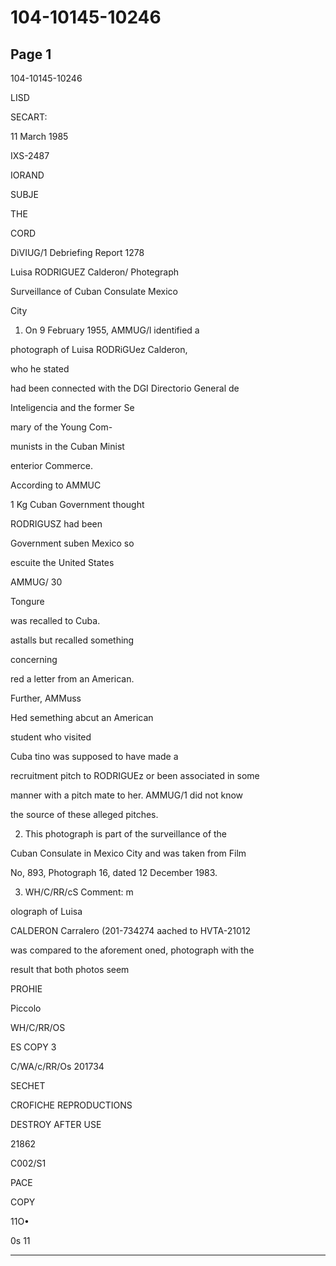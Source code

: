 # 104-10145-10246

## Page 1

104-10145-10246

LISD

SECART:

11 March 1985

IXS-2487

IORAND

SUBJE

THE

CORD

DiVIUG/1 Debriefing Report 1278

Luisa RODRIGUEZ Calderon/ Photegraph

Surveillance of Cuban Consulate Mexico

City

1. On 9 February 1955, AMMUG/l identified a

photograph of Luisa RODRiGUez Calderon,

who he stated

had been connected with the DGI Directorio General de

Inteligencia and the former Se

mary of the Young Com-

munists in the Cuban Minist

enterior Commerce.

According to AMMUC

1 Kg Cuban Government thought

RODRIGUSZ had been

Government suben Mexico so

escuite the United States

AMMUG/ 30

Tongure

was recalled to Cuba.

astalls but recalled something

concerning

red a letter from an American.

Further, AMMuss

Hed semething abcut an American

student who visited

Cuba tino was supposed to have made a

recruitment pitch to RODRIGUEz or been associated in some

manner with a pitch mate to her. AMMUG/1 did not know

the source of these alleged pitches.

2. This photograph is part of the surveillance of the

Cuban Consulate in Mexico City and was taken from Film

No, 893, Photograph 16, dated 12 December 1983.

3. WH/C/RR/cS Comment: m

olograph of Luisa

CALDERON Carralero (201-734274 aached to HVTA-21012

was compared to the aforement oned, photograph with the

result that both photos seem

PROHIE

Piccolo

WH/C/RR/OS

ES COPY 3

C/WA/c/RR/Os 201734

SECHET

CROFICHE REPRODUCTIONS

DESTROY AFTER USE

21862

C002/S1

PACE

COPY

11O•

0s 11

---

